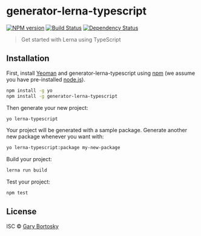# generator-lerna-typescript

[![NPM version][npm-image]][npm-url] [![Build Status][travis-image]][travis-url] [![Dependency Status][daviddm-image]][daviddm-url]

> Get started with Lerna using TypeScript

## Installation

First, install [Yeoman](http://yeoman.io) and generator-lerna-typescript using [npm](https://www.npmjs.com/) (we assume you have pre-installed [node.js](https://nodejs.org/)).

```bash
npm install -g yo
npm install -g generator-lerna-typescript
```

Then generate your new project:

```bash
yo lerna-typescript
```

Your project will be generated with a sample package. Generate another new package whenever you want with:

```bash
yo lerna-typescript:package my-new-package
```

Build your project:

```bash
lerna run build
```

Test your project:

```bash
npm test
```

## License

ISC © [Gary Bortosky]()


[npm-image]: https://badge.fury.io/js/generator-lerna-typescript.svg
[npm-url]: https://npmjs.org/package/generator-lerna-typescript
[travis-image]: https://travis-ci.com/GaryB432/generator-lerna-typescript.svg?branch=master
[travis-url]: https://travis-ci.com/GaryB432/generator-lerna-typescript
[daviddm-image]: https://david-dm.org/GaryB432/generator-lerna-typescript.svg?theme=shields.io
[daviddm-url]: https://david-dm.org/GaryB432/generator-lerna-typescript
